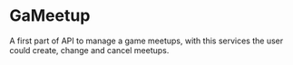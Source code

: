 # GaMeetup
A first part of API to manage a game meetups, with this services the user could create, change and cancel meetups. 
